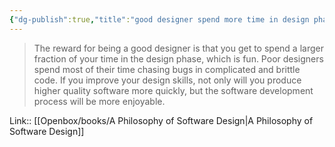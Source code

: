 ```yaml
---
{"dg-publish":true,"title":"good designer spend more time in design phase","tags":["quotes"],"date":"2023-05-31T09:26:36+04:00","modified_at":"2023-08-11T15:29:57+03:00","alias":"good designer spend more time in design phase","dg-path":"/quotes/202305310926.md","permalink":"/quotes/202305310926/","dgPassFrontmatter":true}
---
```



> The reward for being a good designer is that you get to spend a larger fraction of your time in the design phase, which is fun. Poor designers spend most of their time chasing bugs in complicated and brittle code. If you improve your design skills, not only will you produce higher quality software more quickly, but the software development process will be more enjoyable.

Link:: [[Openbox/books/A Philosophy of Software Design\|A Philosophy of Software Design]]
